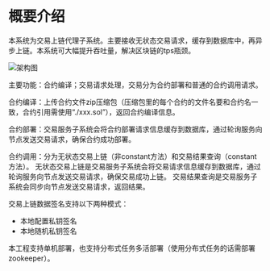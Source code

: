 # 概要介绍

​	本系统为交易上链代理子系统。主要接收无状态交易请求，缓存到数据库中，再异步上链。本系统可大幅提升吞吐量，解决区块链的tps瓶颈。

![架构图](./architecture.png)

主要功能：合约编译；交易请求处理，交易分为合约部署和普通的合约调用请求。

合约编译：上传合约文件zip压缩包（压缩包里的每个合约的文件名要和合约名一致，合约引用需使用“./xxx.sol”），返回合约编译信息。

合约部署：交易服务子系统会将合约部署请求信息缓存到数据库，通过轮询服务向节点发送交易请求，确保合约成功部署。

合约调用：分为无状态交易上链（非constant方法）和交易结果查询（constant方法）。
无状态交易上链是交易服务子系统会将交易请求信息缓存到数据库，通过轮询服务向节点发送交易请求，确保交易成功上链。
交易结果查询是交易服务子系统会同步向节点发送交易请求，返回结果。

交易上链数据签名支持以下两种模式：

- 本地配置私钥签名
- 本地随机私钥签名

本工程支持单机部署，也支持分布式任务多活部署（使用分布式任务的话需部署zookeeper）。
